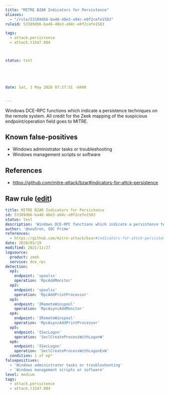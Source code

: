 ```yaml
---
title: "MITRE BZAR Indicators for Persistence"
aliases:
  - "/rule/53389db6-ba46-48e3-a94c-e0f2cefe1583"
ruleid: 53389db6-ba46-48e3-a94c-e0f2cefe1583

tags:
  - attack.persistence
  - attack.t1547.004



status: test





date: Sat, 2 May 2020 07:27:51 -0400


---
```


Windows DCE-RPC functions which indicate a persistence techniques on the remote system. All credit for the Zeek mapping of the suspicious endpoint/operation field goes to MITRE.

<!--more-->


## Known false-positives

* Windows administrator tasks or troubleshooting
* Windows management scripts or software



## References

* https://github.com/mitre-attack/bzar#indicators-for-attck-persistence


## Raw rule ([edit](https://github.com/SigmaHQ/sigma/edit/master/rules/network/zeek/zeek_dce_rpc_mitre_bzar_persistence.yml))
```yaml
title: MITRE BZAR Indicators for Persistence
id: 53389db6-ba46-48e3-a94c-e0f2cefe1583
status: test
description: 'Windows DCE-RPC functions which indicate a persistence techniques on the remote system. All credit for the Zeek mapping of the suspicious endpoint/operation field goes to MITRE.'
author: '@neu5ron, SOC Prime'
references:
  - https://github.com/mitre-attack/bzar#indicators-for-attck-persistence
date: 2020/03/19
modified: 2021/11/27
logsource:
  product: zeek
  service: dce_rpc
detection:
  op1:
    endpoint: 'spoolss'
    operation: 'RpcAddMonitor'
  op2:
    endpoint: 'spoolss'
    operation: 'RpcAddPrintProcessor'
  op3:
    endpoint: 'IRemoteWinspool'
    operation: 'RpcAsyncAddMonitor'
  op4:
    endpoint: 'IRemoteWinspool'
    operation: 'RpcAsyncAddPrintProcessor'
  op5:
    endpoint: 'ISecLogon'
    operation: 'SeclCreateProcessWithLogonW'
  op6:
    endpoint: 'ISecLogon'
    operation: 'SeclCreateProcessWithLogonExW'
  condition: 1 of op*
falsepositives:
  - 'Windows administrator tasks or troubleshooting'
  - 'Windows management scripts or software'
level: medium
tags:
  - attack.persistence
  - attack.t1547.004

```
